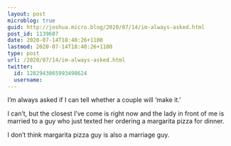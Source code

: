 ```yaml
---
layout: post
microblog: true
guid: http://joshua.micro.blog/2020/07/14/im-always-asked.html
post_id: 1139607
date: 2020-07-14T18:40:26+1100
lastmod: 2020-07-14T18:40:26+1100
type: post
url: /2020/07/14/im-always-asked.html
twitter:
  id: 1282943065993498624
  username: 
---
```

I’m always asked if I can tell whether a couple will ‘make it.’

I can’t, but the closest I’ve come is right now and the lady in front of me is married to a guy who just texted her ordering a margarita pizza for dinner.

I don’t think margarita pizza guy is also a marriage guy.

